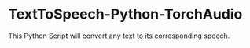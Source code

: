 # TextToSpeech-Python-TorchAudio
This Python Script will convert any text to its corresponding speech.

